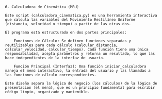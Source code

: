     6. Calculadora de Cinemática (MRU)

    Este script (calculadora_cinematica.py) es una herramienta interactiva que calcula las variables del Movimiento Rectilíneo Uniforme (distancia, velocidad o tiempo) a partir de las otras dos.

    El programa está estructurado en dos partes principales:

        Funciones de Cálculo: Se definen funciones separadas y reutilizables para cada cálculo (calcular_distancia, calcular_velocidad, calcular_tiempo). Cada función tiene una única responsabilidad, acepta parámetros y retorna un resultado, lo que las hace independientes de la interfaz de usuario.

        Función Principal (Interfaz): Una función iniciar_calculadora maneja el menú interactivo, la entrada del usuario y las llamadas a las funciones de cálculo correspondientes.

    Este diseño separa la lógica de negocio (los cálculos) de la lógica de presentación (el menú), que es un principio fundamental para escribir código limpio, organizado y mantenible.